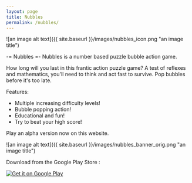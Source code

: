 ```yaml
---
layout: page
title: Nubbles
permalink: /nubbles/
---
```


![an image alt text]({{ site.baseurl }}/images/nubbles_icon.png "an image title")

-= Nubbles =-
Nubbles is a number based puzzle bubble action game.

How long will you last in this frantic action puzzle game?
A test of reflexes and mathematics, you'll need to think and act fast to
survive. Pop bubbles before it's too late.


Features:

- Multiple increasing difficulty levels!
- Bubble popping action!
- Educational and fun!
- Try to beat your high score!

Play an alpha version now on this website.

![an image alt text]({{ site.baseurl }}/images/nubbles_banner_orig.png "an image title")


Download from the Google Play Store :


<a href="https://play.google.com/store/apps/details?id=org.sturgeon.nubbles.android">
  <img alt="Get it on Google Play"
       src="https://developer.android.com/images/brand/en_generic_rgb_wo_60.png" />
</a>
